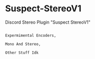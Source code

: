 # Suspect-StereoV1
Discord Stereo Plugin "Suspect StereoV1"

```Prop Stereo,

Expermimental Encoders,

Mono And Stereo,

Other Stuff Idk
```
